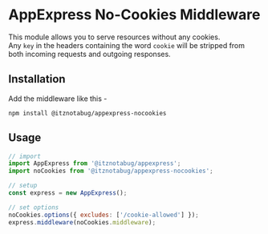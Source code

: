 # AppExpress No-Cookies Middleware

This module allows you to serve resources without any cookies.\
Any `key` in the headers containing the word `cookie` will be stripped from both incoming requests and outgoing
responses.

## Installation

Add the middleware like this -

```shell
npm install @itznotabug/appexpress-nocookies
```

## Usage

```javascript
// import
import AppExpress from '@itznotabug/appexpress';
import noCookies from '@itznotabug/appexpress-nocookies';

// setup
const express = new AppExpress();

// set options
noCookies.options({ excludes: ['/cookie-allowed'] });
express.middleware(noCookies.middleware);
```